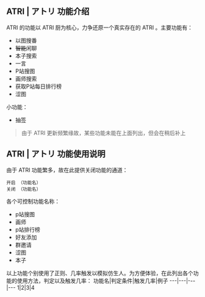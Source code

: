 ## ATRI | アトリ 功能介绍
ATRI 的功能以 ATRI 厨为核心，力争还原一个真实存在的 ATRI 。主要功能有：
- 以图搜番
- ~~智能~~闲聊
- 本子搜索
- 一言
- P站搜图
- 画师搜索
- 获取P站每日排行榜
- 涩图

小功能：
- 抽签

> 由于 ATRI 更新频繁缘故，某些功能未能在上面列出，但会在稍后补上

## ATRI | アトリ 功能使用说明

由于 ATRI 功能繁多，故在此提供关闭功能的通道：
```
开启 （功能名）
关闭 （功能名）
```
各个可控制功能名称：
- p站搜图
- 画师
- p站排行榜
- 好友添加
- 群邀请
- 涩图
- 本子

以上功能个别使用了正则、几率触发以模拟仿生人。为方便体验，在此列出各个功能的使用方法，判定以及触发几率：
功能名|判定条件|触发几率|例子
---|---|---|---
1|2|3|4
